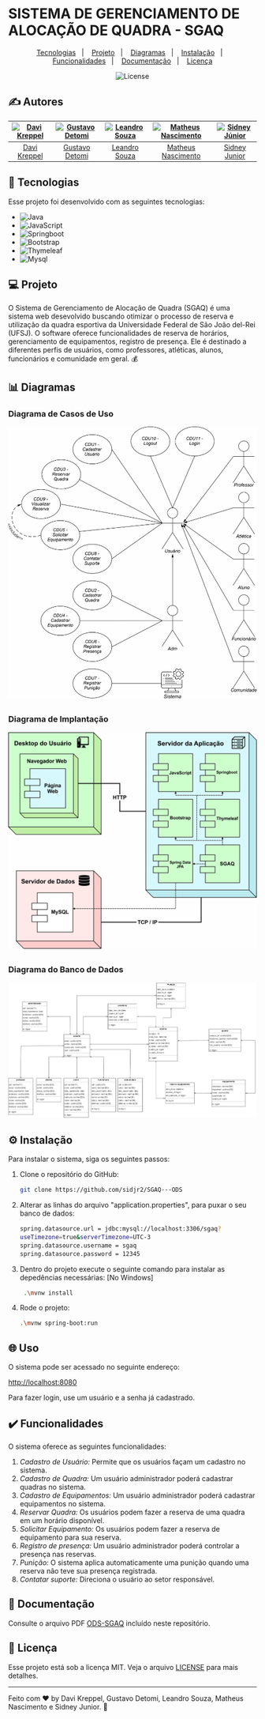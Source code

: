 # SISTEMA DE GERENCIAMENTO DE ALOCAÇÃO DE QUADRA - SGAQ

<p align="center">
  <a href="#-tecnologias">Tecnologias</a>&nbsp;&nbsp;&nbsp;|&nbsp;&nbsp;&nbsp;
  <a href="#-projeto">Projeto</a>&nbsp;&nbsp;&nbsp;|&nbsp;&nbsp;&nbsp;
  <a href="#-diagramas">Diagramas</a>&nbsp;&nbsp;&nbsp;|&nbsp;&nbsp;&nbsp;
  <a href="#-instalacao">Instalação</a>&nbsp;&nbsp;&nbsp;|&nbsp;&nbsp;&nbsp;
  <a href="#-funcionalidades">Funcionalidades</a>&nbsp;&nbsp;&nbsp;|&nbsp;&nbsp;&nbsp;
  <a href="#-documentacao">Documentação</a>&nbsp;&nbsp;&nbsp;|&nbsp;&nbsp;&nbsp;
  <a href="#memo-licença">Licença</a>
</p>

<p align="center">
   <img alt="License" src="https://img.shields.io/static/v1?label=license&message=MIT&color=49AA26&labelColor=000000">
</p>

## ✍️ Autores

| [![Davi Kreppel](https://avatars.githubusercontent.com/u/66695188?v=4)](https://github.com/DaviKpp) | [![Gustavo Detomi](https://avatars.githubusercontent.com/u/31541906?v=4)](https://github.com/Gudetomi) | [![Leandro Souza](https://avatars.githubusercontent.com/u/48530574?v=4)](https://github.com/Lsouz44) | [![Matheus Nascimento](https://avatars.githubusercontent.com/u/23366884?v=4)](https://github.com/matheuznsilva) | [![Sidney Júnior](https://avatars.githubusercontent.com/u/51861308?v=4)](https://github.com/sidjr2) |
|:-:|:-:|:-:|:-:|:-:|
| [Davi Kreppel](https://github.com/DaviKpp) | [Gustavo Detomi](https://github.com/gudetomi) | [Leandro Souza](https://github.com/Lsouz44) | [Matheus Nascimento](https://github.com/matheuznsilva) | [Sidney Junior](https://github.com/sidjr2) |


## 🚀 Tecnologias

Esse projeto foi desenvolvido com as seguintes tecnologias:

- ![Java](https://img.shields.io/badge/Java-red)
- ![JavaScript](https://img.shields.io/badge/JavaScript-yellow)
- ![Springboot](https://img.shields.io/badge/Springboot-green)
- ![Bootstrap](https://img.shields.io/badge/Bootstrap-purple)
- ![Thymeleaf](https://img.shields.io/badge/Thymeleaf-darkgreen)
- ![Mysql](https://img.shields.io/badge/MySQL-blue)


## 💻 Projeto

O Sistema de Gerenciamento de Alocação de Quadra (SGAQ) é uma sistema web desevolvido buscando otimizar o processo de reserva e utilização da quadra esportiva da Universidade Federal de São João del-Rei (UFSJ). O software oferece funcionalidades de reserva de horários, gerenciamento de equipamentos, registro de presença. Ele é destinado a diferentes perfis de usuários, como professores, atléticas, alunos, funcionários e comunidade em geral. 💰


## 📊 Diagramas

### Diagrama de Casos de Uso

![Diagrama de Casos de Uso](https://github.com/sidjr2/SGAQ---ODS/blob/master/Diagramas/1%20-%20Diagrama%20casos%20de%20uso.jpg)

##

### Diagrama de Implantação

![Diagrama de Implantação](https://github.com/sidjr2/SGAQ---ODS/blob/master/Diagramas/2%20-%20Diagrama%20de%20implantação.jpg)

##

### Diagrama do Banco de Dados

![Diagrama do Banco de Dados](https://github.com/sidjr2/SGAQ---ODS/blob/master/Diagramas/3%20-%20Diagrama%20do%20banco%20de%20dados.png)

##


## ⚙️ Instalação

Para instalar o sistema, siga os seguintes passos:

1. Clone o repositório do GitHub:

    ```bash
    git clone https://github.com/sidjr2/SGAQ---ODS
    ```

2. Alterar as linhas do arquivo "application.properties", para puxar o seu banco de dados:

    ```bash
    spring.datasource.url = jdbc:mysql://localhost:3306/sgaq?
    useTimezone=true&serverTimezone=UTC-3
    spring.datasource.username = sgaq
    spring.datasource.password = 12345
    ```

3. Dentro do projeto execute o seguinte comando para instalar as depedências necessárias: [No Windows]

   ```bash
    .\mvnw install
    ```

5. Rode o projeto:

    ```bash
    .\mvnw spring-boot:run
    ```


## 🌐 Uso

O sistema pode ser acessado no seguinte endereço:

[http://localhost:8080](http://localhost:8080)

Para fazer login, use um usuário e a senha já cadastrado.


## ✔️ Funcionalidades

O sistema oferece as seguintes funcionalidades:

1. *Cadastro de Usuário:* Permite que os usuários façam um cadastro no sistema.
2. *Cadastro de Quadra:* Um usuário administrador poderá cadastrar quadras no sistema.
3. *Cadastro de Equipamentos:* Um usuário administrador poderá cadastrar equipamentos no sistema.
4. *Reservar Quadra:* Os usuários podem fazer a reserva de uma quadra em um horário disponível.
5. *Solicitar Equipamento:* Os usuários podem fazer a reserva de equipamento para sua reserva.
6. *Registro de presença:* Um usuário administrador poderá controlar a presença nas reservas.
7. *Punição:* O sistema aplica automaticamente uma punição quando uma reserva não teve sua presença registrada.
8. *Contatar suporte:* Direciona o usuário ao setor responsável.


## 📄 Documentação

Consulte o arquivo PDF [ODS-SGAQ](https://github.com/sidjr2/SGAQ---ODS/blob/master/Diagramas/SGAQ%20-%20Oficina%20e%20Desenvolvimento%20de%20Software.pdf) incluído neste repositório.


## :memo: Licença

Esse projeto está sob a licença MIT. Veja o arquivo [LICENSE](https://github.com/sidjr2/SGAQ---ODS/blob/master/LICENCE) para mais detalhes.

---

Feito com ♥ by Davi Kreppel, Gustavo Detomi, Leandro Souza, Matheus Nascimento e Sidney Junior. :wave:
